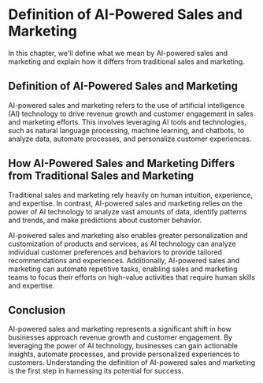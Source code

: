 # Definition of AI-Powered Sales and Marketing

In this chapter, we'll define what we mean by AI-powered sales and marketing and explain how it differs from traditional sales and marketing.

Definition of AI-Powered Sales and Marketing
--------------------------------------------

AI-powered sales and marketing refers to the use of artificial intelligence (AI) technology to drive revenue growth and customer engagement in sales and marketing efforts. This involves leveraging AI tools and technologies, such as natural language processing, machine learning, and chatbots, to analyze data, automate processes, and personalize customer experiences.

How AI-Powered Sales and Marketing Differs from Traditional Sales and Marketing
-------------------------------------------------------------------------------

Traditional sales and marketing rely heavily on human intuition, experience, and expertise. In contrast, AI-powered sales and marketing relies on the power of AI technology to analyze vast amounts of data, identify patterns and trends, and make predictions about customer behavior.

AI-powered sales and marketing also enables greater personalization and customization of products and services, as AI technology can analyze individual customer preferences and behaviors to provide tailored recommendations and experiences. Additionally, AI-powered sales and marketing can automate repetitive tasks, enabling sales and marketing teams to focus their efforts on high-value activities that require human skills and expertise.

Conclusion
----------

AI-powered sales and marketing represents a significant shift in how businesses approach revenue growth and customer engagement. By leveraging the power of AI technology, businesses can gain actionable insights, automate processes, and provide personalized experiences to customers. Understanding the definition of AI-powered sales and marketing is the first step in harnessing its potential for success.
